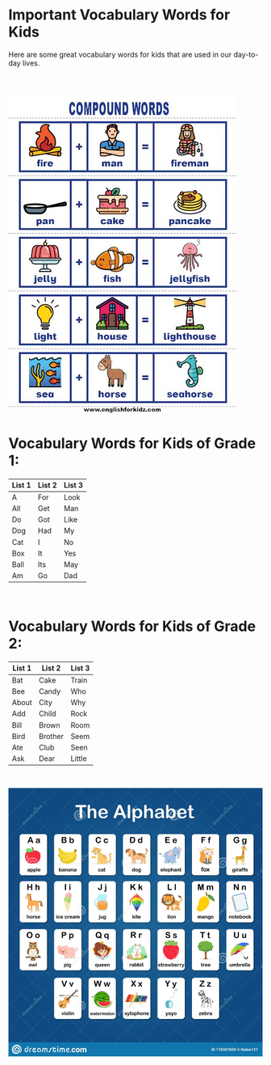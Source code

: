 # Important Vocabulary Words for Kids

Here are some great vocabulary words for kids that are used in our day-to-day lives.

<br>

![partofspeech](images/vocab.jpg)


# Vocabulary Words for Kids of Grade 1:

| List 1| List 2| List 3
|--|--|--
A	|For	|Look
All	| Get	| Man
Do	| Got	| Like
Dog	| Had	| My
Cat	| I	| No
Box	| It	|Yes
Ball| Its	|May
Am	| Go	| Dad

<br>

# Vocabulary Words for Kids of Grade 2:

| List 1| List 2| List 3
|--|--|--
Bat	| Cake	|Train
Bee	|Candy	|Who
About	|City|	Why
Add	|Child|	Rock
Bill	|Brown|	Room
Bird|	Brother|	Seem
Ate	|Club	|Seen
Ask	|Dear	|Little

<br>

![partofspeech](images/words.jpg)
